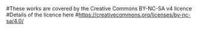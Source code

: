 #These works are covered by the Creative Commons BY-NC-SA v4 licence
#Details of the licence here
#https://creativecommons.org/licenses/by-nc-sa/4.0/

